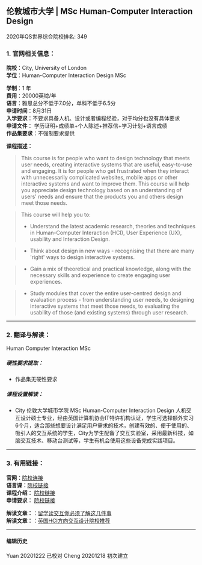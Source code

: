 ## 伦敦城市大学 | MSc Human-Computer Interaction Design

2020年QS世界综合院校排名: 349  

### 1. 官网相关信息：

**院校**：City, University of London   
**学位**：Human-Computer Interaction Design MSc

**学制**：1 年  
**费用**：20000英镑/年  
**语言**：雅思总分不低于7.0分，单科不低于6.5分  
**申请时间**：8月31日  
**入学要求**：不要求具备人机、设计或者编程经验，对于均分也没有具体要求  
**申请文件**： 学历证明+成绩单+个人陈述+推荐信+学习计划+语言成绩  
**作品集要求**：不强制要求提供  

**课程描述：**   

> This course is for people who want to design technology that meets user needs, creating interactive systems that are useful, easy-to-use and engaging. It is for people who get frustrated when they interact with unnecessarily complicated websites, mobile apps or other interactive systems and want to improve them. This course will help you appreciate design technology based on an understanding of users' needs and ensure that the products you and others design meet those needs.

> This course will help you to:
> - Understand the latest academic research, theories and techniques in Human-Computer Interaction (HCI), User Experience (UX), usability and Interaction Design.

> - Think about design in new ways - recognising that there are many 'right' ways to design interactive systems.

> - Gain a mix of theoretical and practical knowledge, along with the necessary skills and experience to create engaging user experiences.

> - Study modules that cover the entire user-centred design and evaluation process - from understanding user needs, to designing interactive systems that meet those needs, to evaluating the usability of those (and existing systems) through user research.


---


### 2. 翻译与解读：
Human Computer Interaction MSc
##### 硬性要求提取：
- 作品集无硬性要求  

##### 课程设置解读：
- City 伦敦大学城市学院 MSc Human-Computer Interaction Design 人机交互设计硕士专业，经由英国计算机协会IT特许机构认证，学生可选择额外实习6个月，适合那些想要设计满足用户需求的技术，创建有效的、便于使用的、吸引人的交互系统的学生，City为学生配备了交互实验室，采用最新科技，如脑交互技术、移动台测试等，学生有机会使用这些设备完成实践项目。


---


### 3. 有用链接：
**官网：**[院校连接](https://www.city.ac.uk/study/courses/postgraduate/human-computer-interaction-design)  
**语言课：**[院校链接](https://www.intostudy.com/en-gb/universities/city-university-london/courses/pre-sessional-english)  
**课程介绍：** [院校链接](https://www.city.ac.uk/__data/assets/pdf_file/0006/469833/PSHCID-MSc-Human-Computer-Interaction-Design.pdf)  
**申请要求：** [院校链接](https://www.city.ac.uk/study/courses/postgraduate/human-computer-interaction-design)


**解读文章：**：[留学读交互你必须了解这几件事](http://www.makebi.net/34036.html)  
**解读文章：**：[英国HCI方向交互设计院校推荐](http://www.makebi.net/24434.html)   



---


#### 编辑历史
Yuan 20201222 已校对
Cheng 20201218 初次建立  
